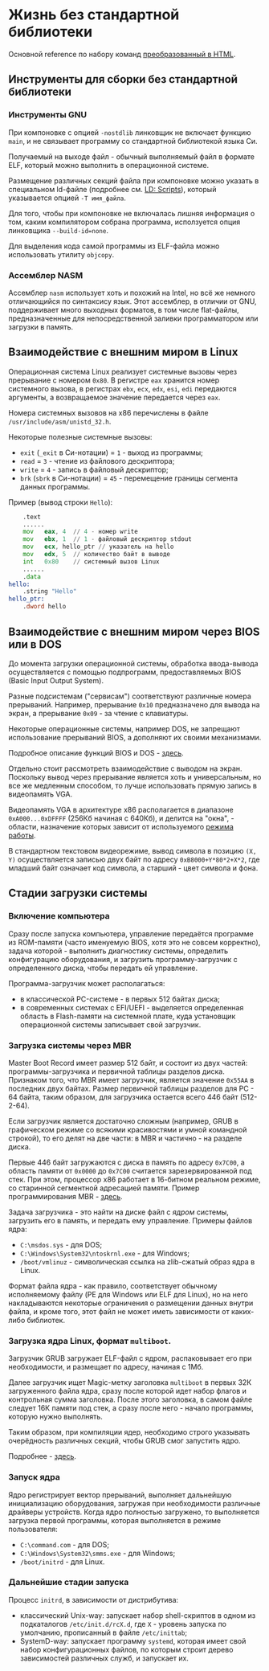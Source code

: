 # Жизнь без стандартной библиотеки

Основной reference по набору команд [преобразованный в
HTML](https://www.felixcloutier.com/x86/).


## Инструменты для сборки без стандартной библиотеки

### Инструменты GNU

При компоновке с опцией `-nostdlib` линковщик не
включает функцию `main`, и не связывает
программу со стандартной библиотекой языка Си.

Получаемый на выходе файл - обычный выполняемый файл в
формате ELF, который можно выполнить в операционной системе.

Размещение различных секций файла при компоновке можно
указать в специальном ld-файле (подробнее см. [LD:
Scripts](https://sourceware.org/binutils/docs/ld/Scripts.html)),
который указывается опцией `-T имя_файла`.

Для того, чтобы при компоновке не включалась лишняя
информация о том, каким компилятором собрана программа,
исползуется опция линковщика `--build-id=none`.

Для выделения кода самой программы из ELF-файла можно
использовать утилиту `objcopy`.

### Ассемблер NASM

Ассемблер `nasm` использует хоть и похожий на Intel, но всё
же немного отличающийся по синтаксису язык. Этот ассемблер,
в отличии от GNU, поддерживает много выходных форматов, в
том числе flat-файлы, предназначенные для непосредственной
заливки программатором или загрузки в память.

## Взаимодействие с внешним миром в Linux

Операционная система Linux реализует системные вызовы через
прерывание с номером `0x80`. В регистре `eax` хранится
номер системного вызова, в регистрах `ebx`, `ecx`, `edx`,
`esi`, `edi` передаются аргументы, а возвращаемое значение
передается через `eax`.

Номера системных вызовов на x86 перечислены в файле
`/usr/include/asm/unistd_32.h`.

Некоторые полезные системные вызовы:
 * `exit` (`_exit` в Си-нотации) = `1` - выход из программы;
 * `read` = `3` - чтение из файлового дескриптора;
 * `write` = `4` - запись в файловый дескриптор;
 * `brk` (`sbrk` в Си-нотации) = `45` - перемещение границы
   сегмента данных программы.

Пример (вывод строки `Hello`):
```asm
    .text
    ......
    mov   eax, 4  // 4 - номер write
    mov   ebx, 1  // 1 - файловый дескриптор stdout
    mov   ecx, hello_ptr // указатель на hello
    mov   edx, 5  // количество байт в выводе
    int   0x80    // системный вызов Linux
    ......
    .data
hello: 
    .string "Hello"
hello_ptr:
    .dword hello
```

## Взаимодействие с внешним миром через BIOS или в DOS

До момента загрузки операционной системы, обработка
ввода-вывода осуществляется с помощью подпрограмм,
предоставляемых BIOS (Basic Input Output System).

Разные подсистемам ("сервисам") соответствуют различные
номера прерываний. Например, прерывание `0x10`
предназначено для вывода на экран, а прерывание `0x09` - за
чтение с клавиатуры. 

Некоторые операционные системы, например DOS, не запрещают
использование прерываний BIOS, а дополняют их своими
механизмами.

Подробное описание функций BIOS и DOS -
[здесь](http://www.codenet.ru/progr/dos/).

Отдельно стоит рассмотреть взаимодействие с выводом на
экран. Поскольку вывод через прерывание является хоть и
универсальным, но все же медленным способом, то лучше
использовать прямую запись в видеопамять VGA. 

Видеопамять VGA в архитектуре x86 располагается в диапазоне
`0xA000...0xDFFFF` (256Кб начиная с 640Кб), и делится на
"окна", - области, назначение которых зависит от
используемого [режима
работы](https://wiki.osdev.org/VGA_Hardware#Memory_Layout_in_text_modes).

В стандартном текстовом видеорежиме, вывод символа в
позицию `(X, Y)` осуществляется записью двух байт по адресу
`0xB8000+Y*80*2+X*2`, где младший байт означает код
символа, а старший - цвет символа и фона.


## Стадии загрузки системы

### Включение компьютера

Сразу после запуска компьютера, управление передаётся
программе из ROM-памяти (часто именуемую BIOS, хотя это не
совсем корректно), задача которой - выполнить
диагностику системы, определить конфигурацию оборудования,
и загрузить программу-загрузчик с определенного диска, чтобы
передать ей управление.

Программа-загрузчик может располагаться:
 * в классической PC-системе - в первых 512 байтах диска;
 * в современных системах с EFI/UEFI - выделяется
   определенная область в Flash-памяти на системной плате,
   куда установщик операционной системы записывает свой
   загрузчик.

### Загрузка системы через MBR

Master Boot Record имеет размер 512 байт, и состоит из двух
частей: программы-загрузчика и первичной таблицы разделов
диска. Признаком того, что MBR имеет загрузчик, является
значение `0x55AA` в последних двух байтах. Размер первичной
таблицы разделов для PC - 64 байта, таким образом, для
загрузчика остается всего 446 байт (512-2-64).

Если загрузчик является достаточно сложным (например, GRUB
в графическом режиме со всякими красивостями и умной
командной строкой), то его делят на две части: в MBR и
частично - на разделе диска.

Первые 446 байт загружаются с диска в память по адресу
`0x7C00`, а область памяти от `0x0000` до `0x7C00`
считается зарезервированной под стек. При этом, процессор
x86 работает в 16-битном реальном режиме, со старинной
сегментной адресацией памяти. Пример программирования MBR -
[здесь](http://joebergeron.io/posts/post_two.html).

Задача загрузчика - это найти на диске файл с *ядром*
системы, загрузить его в память, и передать ему
управление. Примеры файлов ядра:
 * `C:\msdos.sys` - для DOS;
 * `C:\Windows\System32\ntoskrnl.exe` - для Windows;
 * `/boot/vmlinuz` - символическая ссылка на zlib-сжатый
   образ ядра в Linux.

Формат файла ядра - как правило, соответствует обычному
исполняемому файлу (PE для Windows или ELF для Linux), но
на него накладываются некоторые ограничения о размещении
данных внутри файла, и кроме того, этот файл не может иметь
зависимости от каких-либо библиотек.

### Загрузка ядра Linux, формат `multiboot`.

Загрузчик GRUB загружает ELF-файл с ядром, распаковывает
его при необходимости, и размещает по адресу, начиная с
1Мб. 

Далее загрузчик ищет Magic-метку заголовка `multiboot` в первых 
32К загруженного файла ядра, сразу после которой идет набор
флагов и контрольная сумма заголовка. После этого заголовка, в самом
файле следует 16К памяти под стек, а сразу после него -
начало программы, которую нужно выполнять.

Таким образом, при компиляции ядер, необходимо строго
указывать очерёдность различных секций, чтобы GRUB смог
запустить ядро.

Подробнее - [здесь](https://wiki.osdev.org/Bare_Bones).

### Запуск ядра

Ядро регистрирует вектор прерываний, выполняет дальнейшую
инициализацию оборудования, загружая при необходимости
различные драйверы устройств. Когда ядро полностью
загружено, то выполняется загрузка первой программы, которая
выполняется в режиме пользователя:
 * `C:\command.com` - для DOS;
 * `C:\Windows\System32\smms.exe` - для Windows;
 * `/boot/initrd` - для Linux.

### Дальнейшие стадии запуска

Процесс `initrd`, в зависимости от дистрибутива:
 * классический Unix-way: запускает набор shell-скриптов в 
 одном из подкаталогов `/etc/init.d/rcX.d`, где `X` -
 уровень запуска по умолчанию, прописанный в файле
 `/etc/inittab`;
 * SystemD-way: запускает программу `systemd`, которая
   имеет свой набор конфигурационных файлов, по которым
   строит дерево зависимостей различных служб, и запускает их.
